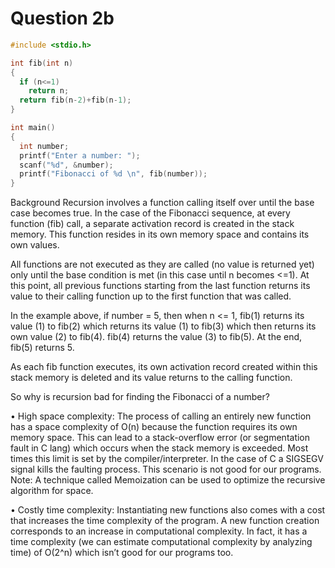 # Question 2b

```C
#include <stdio.h>

int fib(int n)
{
  if (n<=1)
    return n;
  return fib(n-2)+fib(n-1);
}

int main()
{
  int number;
  printf("Enter a number: ");
  scanf("%d", &number);
  printf("Fibonacci of %d \n", fib(number));
}

```
Background
Recursion involves a function calling itself over until the base case becomes true.
In the case of the Fibonacci sequence, at every function (fib) call, a separate activation record is created in the stack memory. This function resides in its own memory space and contains its own values.


All functions are not executed as they are called (no value is returned yet) only until the base condition is met (in this case until n becomes <=1). At this point, all previous functions starting from the last function returns its value to their calling function up to the first function that was called.

In the example above, if number = 5, then when n <= 1, fib(1) returns its value (1) to fib(2) which returns its value (1) to fib(3) which then returns its own value (2) to fib(4). fib(4) returns the value (3) to fib(5). At the end, fib(5) returns 5.

As each fib function executes, its own activation record created within this stack memory is deleted and its value returns to the calling function.

So why is recursion bad for finding the Fibonacci of a number?

•	High space complexity: The process of calling an entirely new function has a space complexity of O(n) because the function requires its own memory space. This can lead to a stack-overflow error (or segmentation fault in C lang) which occurs when the stack memory is exceeded. Most times this limit is set by the compiler/interpreter. In the case of C a SIGSEGV signal kills the faulting process. This scenario is not good for our programs.
Note: A technique called Memoization can be used to optimize the recursive algorithm for space.

•	Costly time complexity: Instantiating new functions also comes with a cost that increases the time complexity of the program. A new function creation corresponds to an increase in computational complexity. In fact, it has a time complexity (we can estimate computational complexity by analyzing time) of O(2^n) which isn’t good for our programs too.
